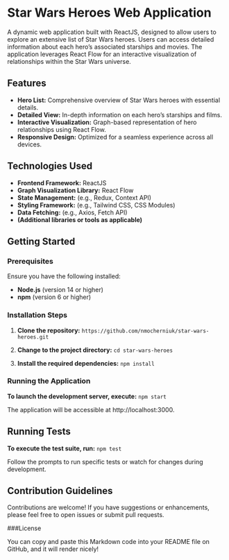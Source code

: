 # Star Wars Heroes Web Application

A dynamic web application built with ReactJS, designed to allow users to explore an extensive list of Star Wars heroes. Users can access detailed information about each hero’s associated starships and movies. The application leverages React Flow for an interactive visualization of relationships within the Star Wars universe.

## Features

- **Hero List:** Comprehensive overview of Star Wars heroes with essential details.
- **Detailed View:** In-depth information on each hero’s starships and films.
- **Interactive Visualization:** Graph-based representation of hero relationships using React Flow.
- **Responsive Design:** Optimized for a seamless experience across all devices.

## Technologies Used

- **Frontend Framework:** ReactJS
- **Graph Visualization Library:** React Flow
- **State Management:** (e.g., Redux, Context API)
- **Styling Framework:** (e.g., Tailwind CSS, CSS Modules)
- **Data Fetching:** (e.g., Axios, Fetch API)
- **(Additional libraries or tools as applicable)**

## Getting Started

### Prerequisites

Ensure you have the following installed:

- **Node.js** (version 14 or higher)
- **npm** (version 6 or higher)

### Installation Steps

1. **Clone the repository:**
   `https://github.com/nmocherniuk/star-wars-heroes.git`

2. **Change to the project directory:**
    `cd star-wars-heroes`

3. **Install the required dependencies:**
    `npm install`

### Running the Application

**To launch the development server, execute:**
    `npm start`

The application will be accessible at http://localhost:3000.

## Running Tests

**To execute the test suite, run:**
    `npm test`

Follow the prompts to run specific tests or watch for changes during development.

## Contribution Guidelines

Contributions are welcome! If you have suggestions or enhancements, please feel free to open issues or submit pull requests.

###License

You can copy and paste this Markdown code into your README file on GitHub, and it will render nicely!

